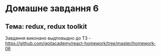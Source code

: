 # Домашне завдання 6

## Тема: redux, redux toolkit

 Завдання виконано выдповыдно до ТЗ - https://github.com/goitacademy/react-homework/tree/master/homework-06
